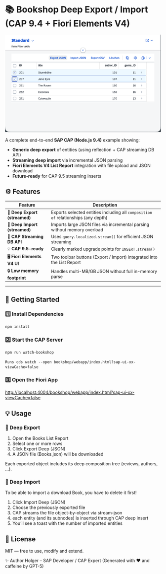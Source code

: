 # 📚 Bookshop Deep Export / Import (CAP 9.4 + Fiori Elements V4)

![Fiori App](./app-ux.webp)

A complete end-to-end **SAP CAP (Node.js 9.4)** example showing:

- **Generic deep export** of entities (using reflection + CAP streaming DB API)
- **Streaming deep import** via incremental JSON parsing
- **Fiori Elements V4 List Report** integration with file upload and JSON download
- **Future-ready** for CAP 9.5 streaming inserts

## ⚙️ Features

| Feature                       | Description                                                                        |
| ----------------------------- | ---------------------------------------------------------------------------------- |
| 🔄 **Deep Export (streamed)**            | Exports selected entities including all `composition of` relationships (any depth) |
| 💾 **Deep Import (streamed)** | Imports large JSON files via incremental parsing without memory overload           |
| 🧱 **CAP Streaming DB API**   | Uses `query.localized.stream()` for efficient JSON streaming                       |
| 💡 **CAP 9.5-ready**          | Clearly marked upgrade points for `INSERT.stream()`                                |
| 🖥️ **Fiori Elements V4 UI**   | Two toolbar buttons (Export / Import) integrated into the List Report              |
| 🔒 **Low memory footprint**   | Handles multi-MB/GB JSON without full in-memory parse                              |

---

## 🚀 Getting Started

### 1️⃣ Install Dependencies

```bash
npm install
```

### 2️⃣ Start the CAP Server

```bash
npm run watch-bookshop
```
    Runs cds watch --open bookshop/webapp/index.html?sap-ui-xx-viewCache=false

### 3️⃣ Open the Fiori App

[http://localhost:4004/bookshop/webapp/index.html?sap-ui-xx-viewCache=false](http://localhost:4004/bookshop/webapp/index.html?sap-ui-xx-viewCache=false)

## 💡 Usage

### 🔹 Deep Export

1. Open the Books List Report
2. Select one or more rows
3. Click Export Deep (JSON)
4. A JSON file (Books.json) will be downloaded

Each exported object includes its deep composition tree (reviews, authors, …).

### 🔹 Deep Import
To be able to import a download Book, you have to delete it first!

1. Click Import Deep (JSON)
2. Choose the previously exported file
3. CAP streams the file object-by-object via stream-json
4. each entity (and its subnodes) is inserted through CAP deep insert
5. You’ll see a toast with the number of imported entities


## 🧾 License
MIT — free to use, modify and extend.

✨ Author
Holger – SAP Developer / CAP Expert
(Generated with ❤️ and caffeine by GPT-5)
